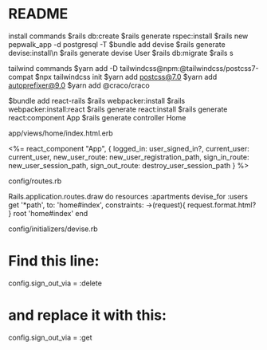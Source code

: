 # README

install commands 
   $rails db:create
   $rails generate rspec:install
   $rails new pepwalk_app -d postgresql -T
   $bundle add devise
   $rails generate devise:install\n
   $rails generate devise User
   $rails db:migrate
   $rails s

   tailwind commands
   $yarn add -D tailwindcss@npm:@tailwindcss/postcss7-compat
   $npx tailwindcss init
   $yarn add postcss@7.0
   $yarn add autoprefixer@9.0
   $yarn add @craco/craco

   $bundle add react-rails
   $rails webpacker:install
   $rails webpacker:install:react
   $rails generate react:install
   $rails generate react:component App
   $rails generate controller Home




app/views/home/index.html.erb

<%= react_component "App", {
  logged_in: user_signed_in?,
  current_user: current_user,
  new_user_route: new_user_registration_path,
  sign_in_route: new_user_session_path,
  sign_out_route: destroy_user_session_path
} %>

config/routes.rb

Rails.application.routes.draw do
  resources :apartments
  devise_for :users
  get '*path', to: 'home#index', constraints: ->(request){ request.format.html? }
  root 'home#index'
end

config/initializers/devise.rb

# Find this line:
config.sign_out_via = :delete
# and replace it with this:
config.sign_out_via = :get